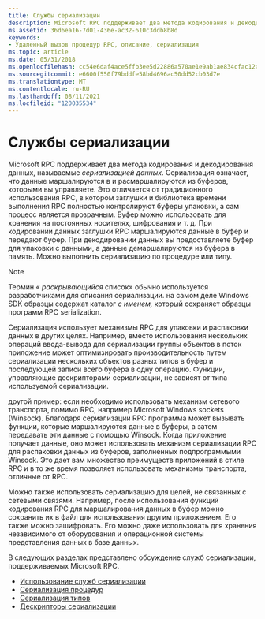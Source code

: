 ```yaml
---
title: Службы сериализации
description: Microsoft RPC поддерживает два метода кодирования и декодирования данных, называемые сериализацией данных.
ms.assetid: 36d6ea16-7d01-436e-ac32-610c3ddb8b8d
keywords:
- Удаленный вызов процедур RPC, описание, сериализация
ms.topic: article
ms.date: 05/31/2018
ms.openlocfilehash: cc54e6daf4ace5ffb3ee5d22886a570ae1e9ab1ae834cfac12a91d234c331e20
ms.sourcegitcommit: e6600f550f79bddfe58bd4696ac50dd52cb03d7e
ms.translationtype: MT
ms.contentlocale: ru-RU
ms.lasthandoff: 08/11/2021
ms.locfileid: "120035534"
---
```

# <a name="serialization-services"></a>Службы сериализации

Microsoft RPC поддерживает два метода кодирования и декодирования данных, называемые *сериализацией данных*. Сериализация означает, что данные маршалируются в и расмаршалируются из буферов, которыми вы управляете. Это отличается от традиционного использования RPC, в котором заглушки и библиотека времени выполнения RPC полностью контролируют буферы упаковки, а сам процесс является прозрачным. Буфер можно использовать для хранения на постоянных носителях, шифрования и т. д. При кодировании данных заглушки RPC маршалируются данные в буфер и передают буфер. При декодировании данных вы предоставляете буфер для упаковки с данными, а данные демаршалируются из буфера в память. Можно выполнить сериализацию по процедуре или типу.

> [!Note]  
> Термин « *раскрывающийся* список» обычно используется разработчиками для описания сериализации. на самом деле Windows SDK образцы содержат каталог *с именем,* который сохраняет образцы программ RPC serialization.

 

Сериализация использует механизмы RPC для упаковки и распаковки данных в других целях. Например, вместо использования нескольких операций ввода-вывода для сериализации группы объектов в поток приложение может оптимизировать производительность путем сериализации нескольких объектов разных типов в буфер и последующей записи всего буфера в одну операцию. Функции, управляющие дескрипторами сериализации, не зависят от типа используемой сериализации.

другой пример: если необходимо использовать механизм сетевого транспорта, помимо RPC, например Microsoft Windows sockets (Winsock). Благодаря сериализации RPC программа может вызывать функции, которые маршалируются данные в буферы, а затем передавать эти данные с помощью Winsock. Когда приложение получает данные, оно может использовать механизм сериализации RPC для распаковки данных из буферов, заполненных подпрограммыми Winsock. Это дает вам множество преимуществ приложений в стиле RPC и в то же время позволяет использовать механизмы транспорта, отличные от RPC.

Можно также использовать сериализацию для целей, не связанных с сетевыми связями. Например, после использования функций кодирования RPC для маршалирования данных в буфер можно сохранить их в файл для использования другим приложением. Его также можно зашифровать. Его можно даже использовать для хранения независимого от оборудования и операционной системы представления данных в базе данных.

В следующих разделах представлено обсуждение служб сериализации, поддерживаемых Microsoft RPC.

-   [Использование служб сериализации](using-serialization-services.md)
-   [Сериализация процедур](procedure-serialization.md)
-   [Сериализация типов](type-serialization.md)
-   [Дескрипторы сериализации](serialization-handles.md)

 

 





